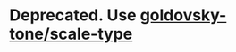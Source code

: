 # Deprecated. Use [goldovsky-tone/scale-type](https://github.com/tonaljs/tonal/tree/master/packages/scale-type)
